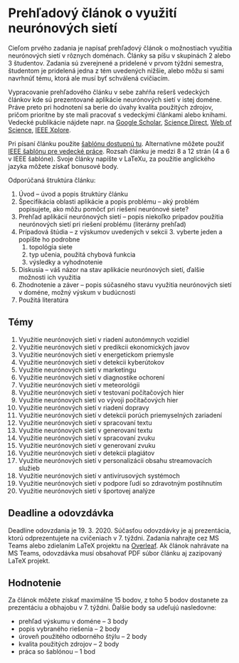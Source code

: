 # Prehľadový článok o využití neurónových sietí

Cieľom prvého zadania je napísať prehľadový článok o možnostiach využitia neurónových sietí v rôznych doménach. Články sa píšu v skupinách 2 alebo 3 študentov. Zadania sú zverejnené a pridelené v prvom týždni semestra, študentom je pridelená jedna z tém uvedených nižšie, alebo môžu si sami navrhnúť tému, ktorá ale musí byť schválená cvičiacím.

Vypracovanie prehľadového článku v sebe zahŕňa rešerš vedeckých článkov kde sú prezentované aplikácie neurónových sietí v istej doméne. Práve preto pri hodnotení sa berie do úvahy kvalita použitých zdrojov, pričom prioritne by ste mali pracovať s vedeckými článkami alebo knihami. Vedecké publikácie nájdete napr. na [Google Scholar](https://scholar.google.com), [Science Direct](https://www.sciencedirect.com), [Web of Science](https://webofknowledge.com), [IEEE Xplore](https://ieeexplore.ieee.org/Xplore/home.jsp).

Pri písaní článku použite [šablónu dostupnú tu](sablona-na-clanok-ZNS-KKUI.zip). Alternatívne môžete použiť [IEEE šablónu pre vedecké práce](https://journals.ieeeauthorcenter.ieee.org/create-your-ieee-journal-article/authoring-tools-and-templates/ieee-article-templates/templates-for-computer-society-publications/). Rozsah článku je medzi 8 a 12 strán (4 a 6 v IEEE šablóne). Svoje články napíšte v LaTeXu, za použitie anglického jazyka môžete získať bonusové body.

Odporúčaná štruktúra článku:

1. Úvod – úvod a popis štruktúry článku
2. Špecifikácia oblasti aplikácie a popis problému – aký problém popisujete, ako môžu pomôcť pri riešení neurónové siete?
3. Prehľad aplikácií neurónových sietí – popis niekoľko prípadov použitia neurónových sietí pri riešení problému (literárny prehľad)
4. Prípadová štúdia – z výskumov uvedených v sekcii 3. vyberte jeden a popíšte ho podrobne
	1. topológia siete
	2. typ učenia, použitá chybová funkcia
	3. výsledky a vyhodnotenie
5. Diskusia – váš názor na stav aplikácie neurónových sietí, ďalšie možnosti ich využitia
6. Zhodnotenie a záver – popis súčasného stavu využitia neurónových sietí v doméne, možný výskum v budúcnosti
7. Použitá literatúra

## Témy

1. Využitie neurónových sietí v riadení autonómnych vozidiel
2. Využitie neurónových sietí v predikcii ekonomických javov
3. Využitie neurónových sietí v energetickom priemysle
4. Využitie neurónových sietí v detekcii kyberútokov
5. Využitie neurónových sietí v marketingu
6. Využitie neurónových sietí v diagnostike ochorení
7. Využitie neurónových sietí v meteorológii
8. Využitie neurónových sietí v testovaní počítačových hier
9. Využitie neurónových sietí vo vývoji počítačových hier
10. Využitie neurónových sietí v riadení dopravy
11. Využitie neurónových sietí v detekcii porúch priemyselných zariadení
12. Využitie neurónových sietí v spracovaní textu
13. Využitie neurónových sietí v generovaní textu
14. Využitie neurónových sietí v spracovaní zvuku
15. Využitie neurónových sietí v generovaní zvuku
16. Využitie neurónových sietí v detekcii plagiátov
17. Využitie neurónových sietí v personalizácii obsahu streamovacích služieb
18. Využitie neurónových sietí v antivírusových systémoch
19. Využitie neurónových sietí v podpore ľudí so zdravotným postihnutím
20. Využitie neurónových sietí v športovej analýze

## Deadline a odovzdávka
Deadline odovzdania je 19. 3. 2020. Súčasťou odovzdávky je aj prezentácia, ktorú odprezentujete na cvičeniach v 7. týždni. Zadania nahrajte cez MS Teams alebo zdielaním LaTeX projektu na [Overleaf](https://www.overleaf.com). Ak článok nahrávate na MS Teams, odovzdávka musí obsahovať PDF súbor článku aj zazipovaný LaTeX projekt.

## Hodnotenie
Za článok môžete získať maximálne 15 bodov, z toho 5 bodov dostanete za prezentáciu a obhajobu v 7. týždni. Ďalšie body sa udeľujú nasledovne:

* prehľad výskumu v doméne – 3 body
* popis vybraného riešenia – 2 body
* úroveň použitého odborného štýlu – 2 body
* kvalita použitých zdrojov – 2 body
* práca so šablónou – 1 bod
